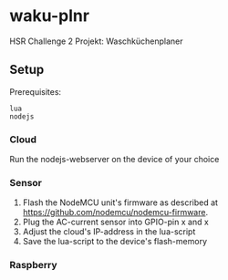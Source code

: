 # waku-plnr
HSR Challenge 2 Projekt: Waschküchenplaner

## Setup
Prerequisites:

    lua
    nodejs


### Cloud
  Run the nodejs-webserver on the device of your choice

### Sensor
  1. Flash the NodeMCU unit's firmware as described at https://github.com/nodemcu/nodemcu-firmware.
  2. Plug the AC-current sensor into GPIO-pin x and x
  3. Adjust the cloud's IP-address in the lua-script
  4. Save the lua-script to the device's flash-memory
  
### Raspberry

